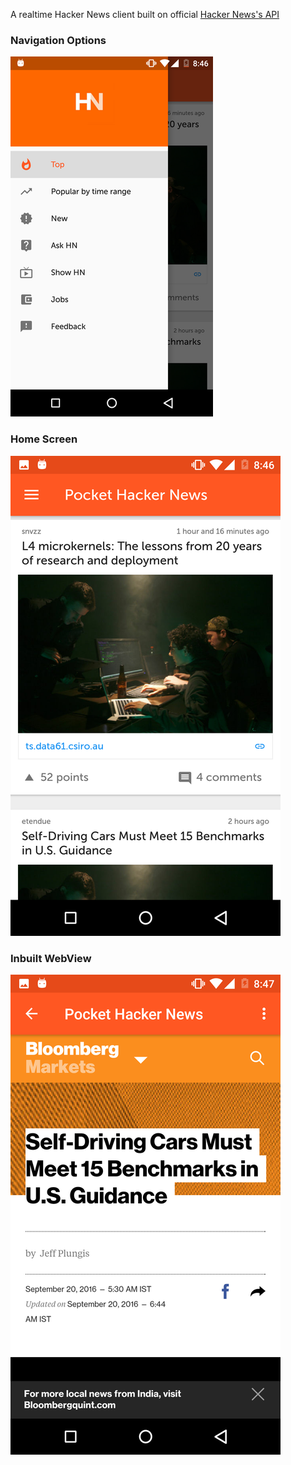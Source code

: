 A realtime Hacker News client built on official [Hacker News's API](https://github.com/HackerNews/API)

### Navigation Options
![img](./Screenshot_1.png)

### Home Screen
![img](./Screenshot_2.png)

### Inbuilt WebView
![img](./Screenshot_3.png)
